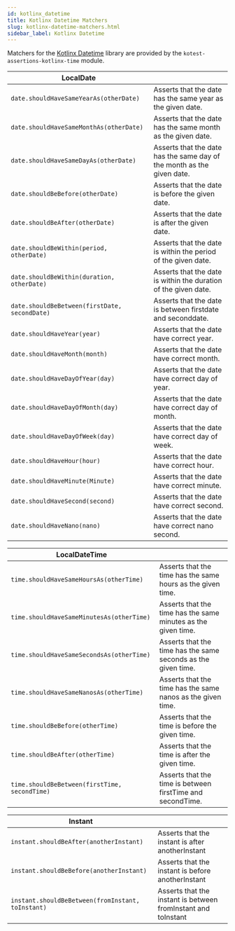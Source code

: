```yaml
---
id: kotlinx_datetime
title: Kotlinx Datetime Matchers
slug: kotlinx-datetime-matchers.html
sidebar_label: Kotlinx Datetime
---
```





Matchers for the [Kotlinx Datetime](https://github.com/Kotlin/kotlinx-datetime) library are provided by the `kotest-assertions-kotlinx-time` module.


| LocalDate                                     ||
|-----------------------------------------------| ---- |
| `date.shouldHaveSameYearAs(otherDate)`        | Asserts that the date has the same year as the given date. |
| `date.shouldHaveSameMonthAs(otherDate)`       | Asserts that the date has the same month as the given date. |
| `date.shouldHaveSameDayAs(otherDate)`         | Asserts that the date has the same day of the month as the given date. |
| `date.shouldBeBefore(otherDate)`              | Asserts that the date is before the given date. |
| `date.shouldBeAfter(otherDate)`               | Asserts that the date is after the given date. |
| `date.shouldBeWithin(period, otherDate)`      | Asserts that the date is within the period of the given date. |
| `date.shouldBeWithin(duration, otherDate)`    | Asserts that the date is within the duration of the given date. |
| `date.shouldBeBetween(firstDate, secondDate)` | Asserts that the date is between firstdate and seconddate. |
| `date.shouldHaveYear(year)`                   | Asserts that the date have correct year. |
| `date.shouldHaveMonth(month)`                 | Asserts that the date have correct month. |
| `date.shouldHaveDayOfYear(day)`               | Asserts that the date have correct day of year. |
| `date.shouldHaveDayOfMonth(day)`              | Asserts that the date have correct day of month. |
| `date.shouldHaveDayOfWeek(day)`               | Asserts that the date have correct day of week. |
| `date.shouldHaveHour(hour)`                   | Asserts that the date have correct hour. |
| `date.shouldHaveMinute(Minute)`               | Asserts that the date have correct minute. |
| `date.shouldHaveSecond(second)`               | Asserts that the date have correct second. |
| `date.shouldHaveNano(nano)`                   | Asserts that the date have correct nano second. |


| LocalDateTime                                 ||
|-----------------------------------------------| ---- |
| `time.shouldHaveSameHoursAs(otherTime)`       | Asserts that the time has the same hours as the given time. |
| `time.shouldHaveSameMinutesAs(otherTime)`     | Asserts that the time has the same minutes as the given time. |
| `time.shouldHaveSameSecondsAs(otherTime)`     | Asserts that the time has the same seconds as the given time. |
| `time.shouldHaveSameNanosAs(otherTime)`       | Asserts that the time has the same nanos as the given time. |
| `time.shouldBeBefore(otherTime)`              | Asserts that the time is before the given time. |
| `time.shouldBeAfter(otherTime)`               | Asserts that the time is after the given time. |
| `time.shouldBeBetween(firstTime, secondTime)` | Asserts that the time is between firstTime and secondTime. |



| Instant                                           ||
|---------------------------------------------------| ---- |
| `instant.shouldBeAfter(anotherInstant)`           | Asserts that the instant is after anotherInstant |
| `instant.shouldBeBefore(anotherInstant)`          | Asserts that the instant is before anotherInstant |
| `instant.shouldBeBetween(fromInstant, toInstant)` | Asserts that the instant is between fromInstant and toInstant |
